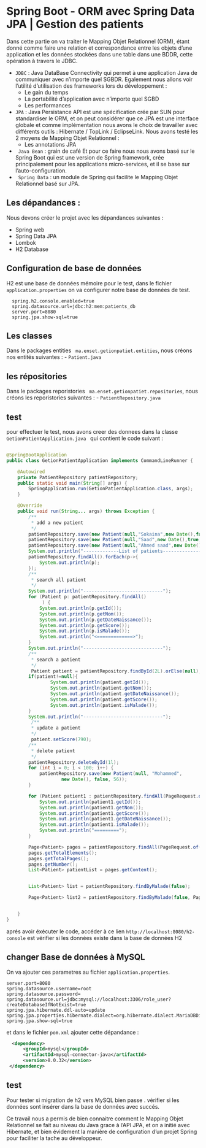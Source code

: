 # Spring Boot - ORM avec Spring Data JPA | Gestion des patients

Dans cette partie on va traiter le Mapping Objet Relationnel (ORM), étant donné comme faire une relation et correspondance entre les objets d’une application et les données stockées dans une table dans une BDDR, cette opération à travers le JDBC.
- ``` JDBC ``` : Java DataBase Connectivity qui permet à une application Java de communiquer avec n’importe quel SGBDR. Egalement nous allons voir l’utilité d’utilisation des frameworks lors du développement :
  - Le gain du temps
  - La portabilité d’application avec n’importe quel SGBD
  - Les performances
- ``` JPA ``` : Java Persistance API est une spécification crée par SUN pour standardiser le ORM, et on peut considérer que ce JPA est une interface globale et comme implémentation nous avons le choix de travailler avec différents outils : Hibernate / TopLink / EclipseLink. Nous avons testé les 2 moyens de Mapping Objet Relationnel :
  - Les annotations JPA
- ```  Java Bean ```  : grain de café Et pour ce faire nous nous avons basé sur le Spring Boot qui est une version de Spring framework, crée principalement pour les applications micro-services, et il se base sur l’auto-configuration.
- ```  Spring Data ``` : un module de Spring qui facilite le Mapping Objet Relationnel basé sur JPA.

## Les dépandances  :

Nous devons créer le projet avec les dépandances suivantes :
 
 - Spring web
 - Spring Data JPA
 - Lombok
 - H2 Database

## Configuration de base de données 

H2 est une base de données mémoire pour le test, dans le fichier ``` application.properties ``` on va configurer notre base de données de test.

```
  spring.h2.console.enabled=true
  spring.datasource.url=jdbc:h2:mem:patients_db
  server.port=8080
  spring.jpa.show-sql=true
```

## Les classes 
 Dans le packages entities ``` ma.enset.getionpatiet.entities```, nous créons nos entités suivantes :
    - ``` Patient.java ```
    
## les répositories 
 
 Dans le packages reporistories ``` ma.enset.getionpatiet.repositories```, nous créons les reporistories  suivantes :
    - ``` PatientRepository.java ```
    
## test 

pour effectuer le test, nous avons creer des donnees dans la classe ```GetionPatientApplication.java ```  qui contient le code suivant :

``` java 

@SpringBootApplication
public class GetionPatientApplication implements CommandLineRunner {

    @Autowired
    private PatientRepository patientRepository;
    public static void main(String[] args) {
        SpringApplication.run(GetionPatientApplication.class, args);
    }

    @Override
    public void run(String... args) throws Exception {
        /**
         * add a new patient
         */
        patientRepository.save(new Patient(null,"Sokaina",new Date(),false,56));
        patientRepository.save(new Patient(null,"Saad",new Date(),true,56));
        patientRepository.save(new Patient(null,"Ahmed saad",new Date(),true,56));
        System.out.println("-------------List of patients----------------");
        patientRepository.findAll().forEach(p->{
            System.out.println(p);
        });
        /**
         * search all patient
         */
        System.out.println("-----------------------------");
        for (Patient p: patientRepository.findAll()
             ) {
            System.out.println(p.getId());
            System.out.println(p.getNom());
            System.out.println(p.getDateNaissance());
            System.out.println(p.getScore());
            System.out.println(p.isMalade());
            System.out.println("<=============>");
        }
        System.out.println("-----------------------------");
        /**
         * search a patient
         */
         Patient patient = patientRepository.findById(2L).orElse(null);
        if(patient!=null){
                System.out.println(patient.getId());
                System.out.println(patient.getNom());
                System.out.println(patient.getDateNaissance());
                System.out.println(patient.getScore());
                System.out.println(patient.isMalade());
        }
        System.out.println("-----------------------------");
         /**
         * update a patient
         */
         patient.setScore(790);
        /**
         * delete patient
         */
        patientRepository.deleteById(1l);
        for (int i = 0; i < 100; i++) {
            patientRepository.save(new Patient(null, "Mohammed",
                    new Date(), false, 56));
        }

        for (Patient patient1 : patientRepository.findAll(PageRequest.of(0, 5))) {
            System.out.println(patient1.getId());
            System.out.println(patient1.getNom());
            System.out.println(patient1.getScore());
            System.out.println(patient1.getDateNaissance());
            System.out.println(patient1.isMalade());
            System.out.println("=========");
        }

        Page<Patient> pages = patientRepository.findAll(PageRequest.of(0, 5));
        pages.getTotalElements();
        pages.getTotalPages();
        pages.getNumber();
        List<Patient> patientList = pages.getContent();


        List<Patient> list = patientRepository.findByMalade(false);

        Page<Patient> list2 = patientRepository.findByMalade(false, PageRequest.of(0, 5));


    }
}

```
 aprés avoir éxécuter le code, accéder à ce lien ``` http://localhost:8080/h2-console ``` est vérifier si les données existe dans la base de données H2
 
 ## changer Base de données à MySQL
 
 On va ajouter ces parametres au fichier ``` application.properties ```.
 
 ``` properties
server.port=8080
spring.datasource.username=root
spring.datasource.password=
spring.datasource.url=jdbc:mysql://localhost:3306/role_user?createDatabaseIfNotExist=true
spring.jpa.hibernate.ddl-auto=update
spring.jpa.properties.hibernate.dialect=org.hibernate.dialect.MariaDBDialect
spring.jpa.show-sql=true
```

et dans le fichier ``` pom.xml ``` ajouter cette dépandance :

```` xml
  <dependency>
      <groupId>mysql</groupId>
      <artifactId>mysql-connector-java</artifactId>
      <version>8.0.32</version>
 </dependency>
````

## test 
Pour tester si migration de h2 vers MySQL bien passe . vérifier si les données sont insérer dans la base de données avec succés.



Ce travail nous a permis de bien connaitre comment le Mapping Objet Relationnel se fait au niveau du Java grace à l’API JPA, et on a initié avec Hibernate, et bien évidement la manière de configuration d’un projet Spring pour faciliter la tache au développeur.
